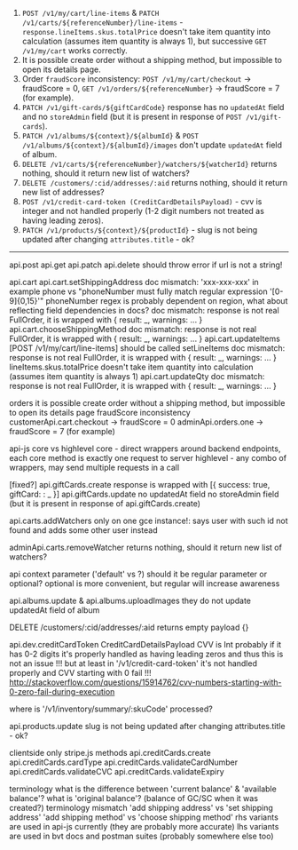 
1. `POST /v1/my/cart/line-items` & `PATCH /v1/carts/${referenceNumber}/line-items` - `response.lineItems.skus.totalPrice` doesn't take item quantity into calculation (assumes item quantity is always 1), but successive `GET /v1/my/cart` works correctly.
2. It is possible create order without a shipping method, but impossible to open its details page.
3. Order `fraudScore` inconsistency: `POST /v1/my/cart/checkout` -> fraudScore = 0, `GET /v1/orders/${referenceNumber}` -> fraudScore = 7 (for example).
4. `PATCH /v1/gift-cards/${giftCardCode}` response has no `updatedAt` field and no `storeAdmin` field (but it is present in response of `POST /v1/gift-cards`).
5. `PATCH /v1/albums/${context}/${albumId}` & `POST /v1/albums/${context}/${albumId}/images` don't update `updatedAt` field of album.
6. `DELETE /v1/carts/${referenceNumber}/watchers/${watcherId}` returns nothing, should it return new list of watchers?
7. `DELETE /customers/:cid/addresses/:aid` returns nothing, should it return new list of addresses?
8. `POST /v1/credit-card-token (CreditCardDetailsPayload)` - cvv is integer and not handled properly (1-2 digit numbers not treated as having leading zeros).
9. `PATCH /v1/products/${context}/${productId}` - slug is not being updated after changing `attributes.title` - ok?

----------------------------------------------------------------------------------

api.post api.get api.patch api.delete
  should throw error if url is not a string!

api.cart
  api.cart.setShippingAddress
    doc mismatch: 'xxx-xxx-xxx' in example phone vs "phoneNumber must fully match regular expression '[0-9]{0,15}'"
      phoneNumber regex is probably dependent on region, what about reflecting field dependencies in docs?
    doc mismatch: response is not real FullOrder, it is wrapped with { result: _, warnings: ... }
  api.cart.chooseShippingMethod
    doc mismatch: response is not real FullOrder, it is wrapped with { result: _, warnings: ... }
  api.cart.updateItems [POST /v1/my/cart/line-items]
    should be called setLineItems
    doc mismatch: response is not real FullOrder, it is wrapped with { result: _, warnings: ... }
    lineItems.skus.totalPrice doesn't take item quantity into calculation (assumes item quantity is always 1)
  api.cart.updateQty
    doc mismatch: response is not real FullOrder, it is wrapped with { result: _, warnings: ... }

orders
  it is possible create order without a shipping method, but impossible to open its details page
  fraudScore inconsistency
    customerApi.cart.checkout -> fraudScore = 0
    adminApi.orders.one -> fraudScore = 7 (for example)

api-js core vs highlevel
  core - direct wrappers around backend endpoints, each core method is exactly one request to server
  highlevel - any combo of wrappers, may send multiple requests in a call

[fixed?] api.giftCards.create
  response is wrapped with [{ success: true, giftCard: : _ }]
api.giftCards.update
  no updatedAt field
  no storeAdmin field (but it is present in response of api.giftCards.create)

api.carts.addWatchers
  only on one gce instance!: says user with such id not found and adds some other user instead

adminApi.carts.removeWatcher
  returns nothing, should it return new list of watchers?

api context parameter ('default' vs ?)
  should it be regular parameter or optional?
  optional is more convenient, but regular will increase awareness

api.albums.update & api.albums.uploadImages
  they do not update updatedAt field of album

DELETE /customers/:cid/addresses/:aid
  returns empty payload {}

api.dev.creditCardToken CreditCardDetailsPayload
  CVV is Int
    probably if it has 0-2 digits it's properly handled
    as having leading zeros and thus this is not an issue
    !!! but at least in '/v1/credit-card-token' it's not handled properly and CVV starting with 0 fail !!!
  http://stackoverflow.com/questions/15914762/cvv-numbers-starting-with-0-zero-fail-during-execution

where is '/v1/inventory/summary/:skuCode' processed?

api.products.update
  slug is not being updated after changing attributes.title - ok?

clientside only stripe.js methods
  api.creditCards.create
  api.creditCards.cardType
  api.creditCards.validateCardNumber
  api.creditCards.validateCVC
  api.creditCards.validateExpiry

terminology
  what is the difference between 'current balance' & 'available balance'?
  what is 'original balance'? (balance of GC/SC when it was created?)
  terminology mismatch
    'add shipping address' vs 'set shipping address'
    'add shipping method' vs 'choose shipping method'
    rhs variants are used in api-js currently (they are probably more accurate)
    lhs variants are used in bvt docs and postman suites (probably somewhere else too)


